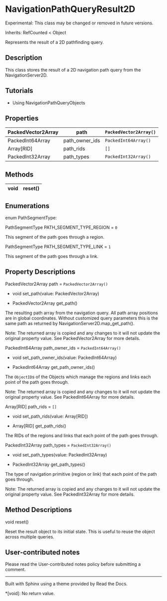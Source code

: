 # NavigationPathQueryResult2D

Experimental: This class may be changed or removed in future versions.

Inherits: RefCounted < Object

Represents the result of a 2D pathfinding query.

## Description

This class stores the result of a 2D navigation path query from the
NavigationServer2D.

## Tutorials

  * Using NavigationPathQueryObjects

## Properties

PackedVector2Array | path | `PackedVector2Array()`  
---|---|---  
PackedInt64Array | path_owner_ids | `PackedInt64Array()`  
Array[RID] | path_rids | `[]`  
PackedInt32Array | path_types | `PackedInt32Array()`  
  
## Methods

void | reset()  
---|---  
  
## Enumerations

enum PathSegmentType:

PathSegmentType PATH_SEGMENT_TYPE_REGION = `0`

This segment of the path goes through a region.

PathSegmentType PATH_SEGMENT_TYPE_LINK = `1`

This segment of the path goes through a link.

## Property Descriptions

PackedVector2Array path = `PackedVector2Array()`

  * void set_path(value: PackedVector2Array)

  * PackedVector2Array get_path()

The resulting path array from the navigation query. All path array positions
are in global coordinates. Without customized query parameters this is the
same path as returned by NavigationServer2D.map_get_path().

Note: The returned array is copied and any changes to it will not update the
original property value. See PackedVector2Array for more details.

PackedInt64Array path_owner_ids = `PackedInt64Array()`

  * void set_path_owner_ids(value: PackedInt64Array)

  * PackedInt64Array get_path_owner_ids()

The `ObjectID`s of the Objects which manage the regions and links each point
of the path goes through.

Note: The returned array is copied and any changes to it will not update the
original property value. See PackedInt64Array for more details.

Array[RID] path_rids = `[]`

  * void set_path_rids(value: Array[RID])

  * Array[RID] get_path_rids()

The RIDs of the regions and links that each point of the path goes through.

PackedInt32Array path_types = `PackedInt32Array()`

  * void set_path_types(value: PackedInt32Array)

  * PackedInt32Array get_path_types()

The type of navigation primitive (region or link) that each point of the path
goes through.

Note: The returned array is copied and any changes to it will not update the
original property value. See PackedInt32Array for more details.

## Method Descriptions

void reset()

Reset the result object to its initial state. This is useful to reuse the
object across multiple queries.

## User-contributed notes

Please read the User-contributed notes policy before submitting a comment.

* * *

Built with Sphinx using a theme provided by Read the Docs.

  *[void]: No return value.

